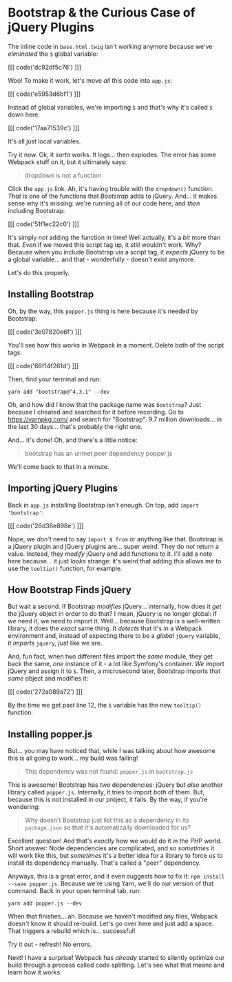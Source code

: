 # Bootstrap & the Curious Case of jQuery Plugins

The inline code in `base.html.twig` isn't working anymore because we've *eliminated*
the `$` global variable:

[[[ code('dc92df5c76') ]]]

Woo! To make it work, let's move *all* this code into `app.js`:

[[[ code('e5953d6bf1') ]]]

Instead of global variables, we're importing `$` and that's why it's called `$`
down here:

[[[ code('17aa71539c') ]]]

It's all just local variables.

Try it now. Ok, it *sorta* works. It logs... then explodes. The error has some
Webpack stuff on it, but it ultimately says:

> dropdown is not a function

Click the `app.js` link. Ah, it's having trouble with the `dropdown()` function.
*That* is one of the functions that *Bootstrap* adds to jQuery. And... it makes
sense why it's missing: we're running all of our code here, and *then* including
Bootstrap:

[[[ code('51f1ec22c0') ]]]

It's simply *not* adding the function in time! Well actually, it's a *bit* more
than that. *Even* if we moved this script tag up, it *still* wouldn't work. Why?
Because when you include Bootstrap via a script tag, it *expects* jQuery to be
a global variable... and that - wonderfully - doesn't exist anymore.

Let's do this properly.

## Installing Bootstrap

Oh, by the way, this `popper.js` thing is here because it's needed by Bootstrap:

[[[ code('3e07820e6f') ]]]

You'll see how this works in Webpack in a moment. Delete both of the script tags:

[[[ code('66f14f261d') ]]]

Then, find your terminal and run:

```terminal
yarn add "bootstrap@^4.3.1" --dev
```

Oh, and how did I know that the package name was `bootstrap`? Just because I cheated
and searched for it before recording. Go to https://yarnpkg.com/ and search for "Bootstrap".
9.7 million downloads... in the last 30 days... that's probably the right one.

And... it's done! Oh, and there's a little notice:

> bootstrap has an unmet peer dependency popper.js

We'll come back to that in a minute.

## Importing jQuery Plugins

Back in `app.js` installing Bootstrap isn't enough. On top, add `import 'bootstrap'`:

[[[ code('26d36e898e') ]]]

Nope, we *don't* need to say `import $ from` or anything like that. Bootstrap
is a jQuery plugin and jQuery plugins are... super weird. They do *not* return
a value. Instead, they *modify* jQuery and add functions to it. I'll add a note
here because... it just *looks* strange: it's weird that adding *this* allows
me to use the `tooltip()` function, for example.

## How Bootstrap Finds jQuery

But wait a second. If Bootstrap *modifies* jQuery... internally, how does it *get*
the jQuery object in order to do that? I mean, jQuery is no longer global: if
*we* need it, we need to import it. Well... because Bootstrap is a well-written
library, it does the *exact* same thing. It *detects* that it's in a Webpack
environment and, instead of expecting there to be a *global* `jQuery` variable,
it *imports* `jquery`, *just* like we are.

And, fun fact, when two different files import the *same* module, they get back
the same, *one* instance of it - a lot like Symfony's container. *We* import jQuery
and assign it to `$`. Then, a microsecond later, Bootstrap imports that *same*
object and modifies it:

[[[ code('272a089a72') ]]]

By the time we get past line 12, the `$` variable has the new `tooltip()` function.

## Installing popper.js

But... you may have noticed that, while I was talking about how awesome this is
all going to work... my build was failing!

> This dependency was not found: `popper.js` in `bootstrap.js`

This is awesome! Bootstrap has *two* dependencies: jQuery but *also* another library
called `popper.js`. Internally, it tries to import *both* of them. But, because
this is not installed in our project, it fails. By the way, if you're wondering:

> Why doesn't Bootstrap just list this as a dependency in *its* `package.json`
> so that it's automatically downloaded for us?

Excellent question! And that's *exactly* how we would do it in the PHP world. Short
answer: Node dependencies are complicated, and so *sometimes* it will work like
this, but *sometimes* it's a better idea for a library to force *us* to install
its dependency manually. That's called a "peer" dependency.

Anyways, this is a great error, and it even suggests how to fix it:
`npm install --save popper.js`. Because we're using Yarn, we'll do our version
of that command. Back in your open terminal tab, run:

```terminal
yarn add popper.js --dev
```

When that finishes... ah. Because we haven't modified any files, Webpack doesn't
know it should re-build. Let's go over here and just add a space. That triggers
a rebuild which is... successful!

Try it out - refresh! No errors.

Next! I have a surprise! Webpack has *already* started to silently optimize our
build through a process called code splitting. Let's see what that means and learn
how it works.
